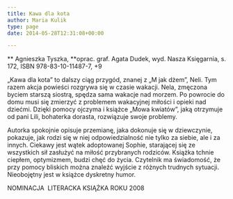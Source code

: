 ```yaml
---
title: Kawa dla kota
author: Maria Kulik
type: page
date: 2014-05-28T12:31:08+00:00

---
```

** Agnieszka Tyszka, **oprac. graf. Agata Dudek, wyd. Nasza Księgarnia, s. 172, ISBN 978-83-10-11487-7, +9

„Kawa dla kota” to dalszy ciąg przygód, znanej z „M jak dżem”, Neli. Tym razem akcja powieści rozgrywa się w czasie wakacji. Nela, zmęczona byciem starszą siostrą, spędza sama wakacje nad morzem. Po powrocie do domu musi się zmierzyć z problemem wakacyjnej miłości i opieki nad dziećmi. Dzięki pomocy ojczyma i książce „Mowa kwiatów”, jaką otrzymuje od pani Lili, bohaterka dorasta, rozwiązuje swoje problemy.

Autorka spokojnie opisuje przemianę, jaka dokonuje się w dziewczynie, pokazuje, jak rodzi się w niej odpowiedzialność nie tylko za siebie, ale i za innych. Ciekawy jest wątek adoptowanej Sophie, starającej się ze wszystkich sił zasłużyć na miłość przybranych rodziców. Książka tchnie ciepłem, optymizmem, budzi chęć do życia. Czytelnik ma świadomość, że przy pomocy bliskich można znaleźć wyjście z różnych trudnych sytuacji. Nieobojętny jest w książce dyskretny humor.

NOMINACJA  LITERACKA KSIĄŻKA ROKU 2008